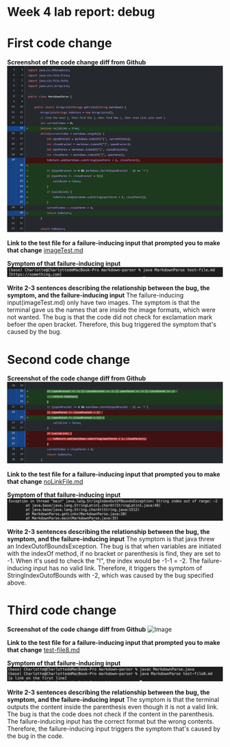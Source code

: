 # Week 4 lab report: debug
# First code change
**Screenshot of the code change diff from Github**
![Image](lab2.1.png)

**Link to the test file for a failure-inducing input that prompted you to make that change**
[imageTest.md](https://github.com/h4yuan/markdown-parse/blob/main/imageTest.md)

**Symptom of that failure-inducing input**
![Image](lab2.2.2.png)

**Write 2-3 sentences describing the relationship between the bug, the symptom, and the failure-inducing input**
The failure-inducing input(imageTest.md) only have two images. The symptom is that the terminal gave us the names that are inside the image formats, which were not wanted. The bug is that the code did not check for exclamation mark befoer the open bracket. Therefore, this bug triggered the symptom that's caused by the bug.


# Second code change
**Screenshot of the code change diff from Github**
![Image](lab2.2.png)


**Link to the test file for a failure-inducing input that prompted you to make that change**
[noLinkFile.md](https://github.com/h4yuan/markdown-parse/blob/main/noLinkFile.md)

**Symptom of that failure-inducing input**
![Image](lab2.3.3.png)

**Write 2-3 sentences describing the relationship between the bug, the symptom, and the failure-inducing input**
The symptom is that java threw an IndexOutofBoundsException. The bug is that when variables are initiated with the indexOf method, if no bracket or parenthesis is find, they are set to -1. When it's used to check the "!", the index would be -1-1 = -2. The failure-inducing input has no valid link. Therefore, it triggers the symptom of StringIndexOutofBounds with -2, which was caused by the bug specified above.



# Third code change
**Screenshot of the code change diff from Github**
![Image](lab2.2.1.png)

**Link to the test file for a failure-inducing input that prompted you to make that change**
[test-file8.md](https://github.com/h4yuan/markdown-parse/blob/main/test-file8.md)

**Symptom of that failure-inducing input**
![Image](lab2.3.png)

**Write 2-3 sentences describing the relationship between the bug, the symptom, and the failure-inducing input**
The symptom is that the terminal outputs the content inside the parenthesis even though it is not a valid link. The bug is that the code does not check if the content in the parenthesis. The failure-inducing input has the correct format but the wrong contents. Therefore, the failure-inducing input triggers the symptom that's caused by the bug in the code.
